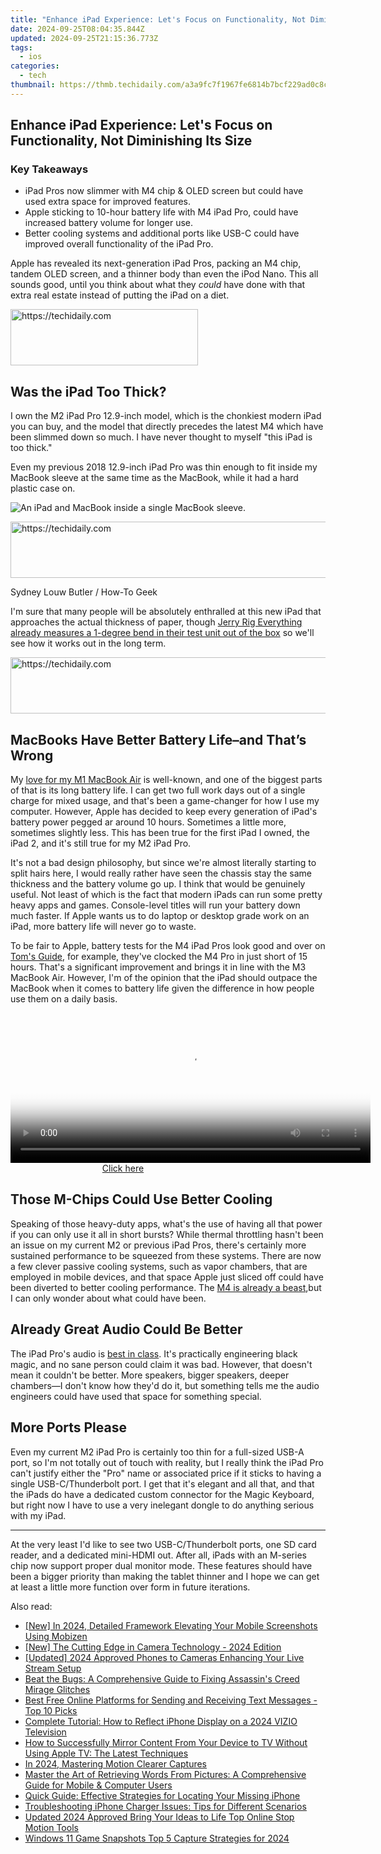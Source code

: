 ```yaml
---
title: "Enhance iPad Experience: Let's Focus on Functionality, Not Diminishing Its Size"
date: 2024-09-25T08:04:35.844Z
updated: 2024-09-25T21:15:36.773Z
tags:
  - ios
categories:
  - tech
thumbnail: https://thmb.techidaily.com/a3a9fc7f1967fe6814b7bcf229ad0c8c09fecb880f152e3279a23ce2f1e6acd7.jpg
---
```


## Enhance iPad Experience: Let's Focus on Functionality, Not Diminishing Its Size

### Key Takeaways

* iPad Pros now slimmer with M4 chip & OLED screen but could have used extra space for improved features.
* Apple sticking to 10-hour battery life with M4 iPad Pro, could have increased battery volume for longer use.
* Better cooling systems and additional ports like USB-C could have improved overall functionality of the iPad Pro.

 Apple has revealed its next-generation iPad Pros, packing an M4 chip, tandem OLED screen, and a thinner body than even the iPod Nano. This all sounds good, until you think about what they _could_ have done with that extra real estate instead of putting the iPad on a diet.

<!-- affiliate ads begin -->
<a href="https://aligracehair.sjv.io/c/5597632/1886069/19272" target="_top" id="1886069">
  <img src="//a.impactradius-go.com/display-ad/19272-1886069" border="0" alt="https://techidaily.com" width="300" height="90"/>
</a>
<img height="0" width="0" src="https://aligracehair.sjv.io/i/5597632/1886069/19272" style="position:absolute;visibility:hidden;" border="0" />
<!-- affiliate ads end -->

##  Was the iPad Too Thick?

 I own the M2 iPad Pro 12.9-inch model, which is the chonkiest modern iPad you can buy, and the model that directly precedes the latest M4 which have been slimmed down so much. I have never thought to myself "this iPad is too thick."

 Even my previous 2018 12.9-inch iPad Pro was thin enough to fit inside my MacBook sleeve at the same time as the MacBook, while it had a hard plastic case on.

![An iPad and MacBook inside a single MacBook sleeve.](https://static1.howtogeekimages.com/wordpress/wp-content/uploads/2024/05/fgpyj6bxmaqs8jb.jpeg) 

<!-- affiliate ads begin -->
<a href="https://oneplusfr.sjv.io/c/5597632/1622438/14044" target="_top" id="1622438">
  <img src="//a.impactradius-go.com/display-ad/14044-1622438" border="0" alt="https://techidaily.com" width="728" height="90"/>
</a>
<img height="0" width="0" src="https://oneplusfr.sjv.io/i/5597632/1622438/14044" style="position:absolute;visibility:hidden;" border="0" />
<!-- affiliate ads end -->

Sydney Louw Butler / How-To Geek

 I'm sure that many people will be absolutely enthralled at this new iPad that approaches the actual thickness of paper, though [Jerry Rig Everything already measures a 1-degree bend in their test unit out of the box](https://youtu.be/GN6ZlssqNAE?si=8fVXVaoOLd9zxr5-) so we'll see how it works out in the long term.

<!-- affiliate ads begin -->
<a href="https://appsumo.8odi.net/c/5597632/2002019/7443" target="_top" id="2002019">
  <img src="//a.impactradius-go.com/display-ad/7443-2002019" border="0" alt="https://techidaily.com" width="728" height="90"/>
</a>
<img height="0" width="0" src="https://appsumo.8odi.net/i/5597632/2002019/7443" style="position:absolute;visibility:hidden;" border="0" />
<!-- affiliate ads end -->

##  MacBooks Have Better Battery Life–and That’s Wrong

 My [love for my M1 MacBook Air](https://facebook-video-share.techidaily.com/new-2024-approved-discover-the-best-tools-and-tips-to-accurately-tag-your-videos/) is well-known, and one of the biggest parts of that is its long battery life. I can get two full work days out of a single charge for mixed usage, and that's been a game-changer for how I use my computer. However, Apple has decided to keep every generation of iPad's battery power pegged ar around 10 hours. Sometimes a little more, sometimes slightly less. This has been true for the first iPad I owned, the iPad 2, and it's still true for my M2 iPad Pro. 

 It's not a bad design philosophy, but since we're almost literally starting to split hairs here, I would really rather have seen the chassis stay the same thickness and the battery volume go up. I think that would be genuinely useful. Not least of which is the fact that modern iPads can run some pretty heavy apps and games. Console-level titles will run your battery down much faster. If Apple wants us to do laptop or desktop grade work on an iPad, more battery life will never go to waste.

 To be fair to Apple, battery tests for the M4 iPad Pros look good and over on [Tom's Guide](https://www.tomsguide.com/tablets/ipads/ipad-pro-2024-and-ipad-air-2024-tested-heres-how-apples-m4-silicon-performs), for example, they've clocked the M4 Pro in just short of 15 hours. That's a significant improvement and brings it in line with the M3 MacBook Air. However, I'm of the opinion that the iPad should outpace the MacBook when it comes to battery life given the difference in how people use them on a daily basis.

<!-- affiliate ads begin -->
<span id="1982596">
					<video width="576" height="240" style="cursor:pointer"
           poster="//a.impactradius-go.com/display-clicktoplayimage/1982596.png"
           onclick="if(!this.playClicked){this.play();this.setAttribute('controls',true);this.playClicked=true;}">
	   <source src="//a.impactradius-go.com/display-ad/22993-1982596">
	   <img src="//a.impactradius-go.com/display-clicktoplayimage/1982596.png" style="border: none; height: 100%; width: 100%; object-fit: contain">
	</video>
	<div style="width:360px;text-align:center"><a href="javascript:window.open(decodeURIComponent('https%3A%2F%2Fhomestyler.sjv.io%2Fc%2F5597632%2F1982596%2F22993'), '_blank');void(0);">Click here</a></div>
</span>
<img height="0" width="0" src="https://imp.pxf.io/i/5597632/1982596/22993" style="position:absolute;visibility:hidden;" border="0" />
<!-- affiliate ads end -->

##  Those M-Chips Could Use Better Cooling

 Speaking of those heavy-duty apps, what's the use of having all that power if you can only use it all in short bursts? While thermal throttling hasn't been an issue on my current M2 or previous iPad Pros, there's certainly more sustained performance to be squeezed from these systems. There are now a few clever passive cooling systems, such as vapor chambers, that are employed in mobile devices, and that space Apple just sliced off could have been diverted to better cooling performance. The [M4 is already a beast](https://some-guidance.techidaily.com/new-transform-your-note-habits-with-mematics-tools/),but I can only wonder about what could have been.

##  Already Great Audio Could Be Better

 The iPad Pro's audio is [best in class](https://screen-mirror.techidaily.com/full-guide-on-mirroring-your-honor-magic5-ultimate-to-your-pcmac-drfone-by-drfone-android/). It's practically engineering black magic, and no sane person could claim it was bad. However, that doesn't mean it couldn't be better. More speakers, bigger speakers, deeper chambers—I don't know how they'd do it, but something tells me the audio engineers could have used that space for something special.

##  More Ports Please

 Even my current M2 iPad Pro is certainly too thin for a full-sized USB-A port, so I'm not totally out of touch with reality, but I really think the iPad Pro can't justify either the "Pro" name or associated price if it sticks to having a single USB-C/Thunderbolt port. I get that it's elegant and all that, and that the iPads do have a dedicated custom connector for the Magic Keyboard, but right now I have to use a very inelegant dongle to do anything serious with my iPad.

---

 At the very least I'd like to see two USB-C/Thunderbolt ports, one SD card reader, and a dedicated mini-HDMI out. After all, iPads with an M-series chip now support proper dual monitor mode. These features should have been a bigger priority than making the tablet thinner and I hope we can get at least a little more function over form in future iterations.

<ins class="adsbygoogle"
     style="display:block"
     data-ad-format="autorelaxed"
     data-ad-client="ca-pub-7571918770474297"
     data-ad-slot="1223367746"></ins>

<ins class="adsbygoogle"
     style="display:block"
     data-ad-client="ca-pub-7571918770474297"
     data-ad-slot="8358498916"
     data-ad-format="auto"
     data-full-width-responsive="true"></ins>

<span class="atpl-alsoreadstyle">Also read:</span>
<div><ul>
<li><a href="https://video-screen-grab.techidaily.com/new-in-2024-detailed-framework-elevating-your-mobile-screenshots-using-mobizen/"><u>[New] In 2024, Detailed Framework Elevating Your Mobile Screenshots Using Mobizen</u></a></li>
<li><a href="https://some-approaches.techidaily.com/new-the-cutting-edge-in-camera-technology-2024-edition/"><u>[New] The Cutting Edge in Camera Technology - 2024 Edition</u></a></li>
<li><a href="https://screen-sharing-recording.techidaily.com/updated-2024-approved-phones-to-cameras-enhancing-your-live-stream-setup/"><u>[Updated] 2024 Approved Phones to Cameras Enhancing Your Live Stream Setup</u></a></li>
<li><a href="https://win-answers.techidaily.com/beat-the-bugs-a-comprehensive-guide-to-fixing-assassins-creed-mirage-glitches/"><u>Beat the Bugs: A Comprehensive Guide to Fixing Assassin's Creed Mirage Glitches</u></a></li>
<li><a href="https://os-tips.techidaily.com/best-free-online-platforms-for-sending-and-receiving-text-messages-top-10-picks/"><u>Best Free Online Platforms for Sending and Receiving Text Messages - Top 10 Picks</u></a></li>
<li><a href="https://os-tips.techidaily.com/complete-tutorial-how-to-reflect-iphone-display-on-a-2024-vizio-television/"><u>Complete Tutorial: How to Reflect iPhone Display on a 2024 VIZIO Television</u></a></li>
<li><a href="https://os-tips.techidaily.com/how-to-successfully-mirror-content-from-your-device-to-tv-without-using-apple-tv-the-latest-techniques/"><u>How to Successfully Mirror Content From Your Device to TV Without Using Apple TV: The Latest Techniques</u></a></li>
<li><a href="https://fox-hovers.techidaily.com/in-2024-mastering-motion-clearer-captures/"><u>In 2024, Mastering Motion Clearer Captures</u></a></li>
<li><a href="https://os-tips.techidaily.com/master-the-art-of-retrieving-words-from-pictures-a-comprehensive-guide-for-mobile-and-computer-users/"><u>Master the Art of Retrieving Words From Pictures: A Comprehensive Guide for Mobile & Computer Users</u></a></li>
<li><a href="https://os-tips.techidaily.com/quick-guide-effective-strategies-for-locating-your-missing-iphone/"><u>Quick Guide: Effective Strategies for Locating Your Missing iPhone</u></a></li>
<li><a href="https://os-tips.techidaily.com/troubleshooting-iphone-charger-issues-tips-for-different-scenarios/"><u>Troubleshooting iPhone Charger Issues: Tips for Different Scenarios</u></a></li>
<li><a href="https://video-creation-software.techidaily.com/updated-2024-approved-bring-your-ideas-to-life-top-online-stop-motion-tools/"><u>Updated 2024 Approved Bring Your Ideas to Life Top Online Stop Motion Tools</u></a></li>
<li><a href="https://screen-sharing-recording.techidaily.com/windows-11-game-snapshots-top-5-capture-strategies-for-2024/"><u>Windows 11 Game Snapshots Top 5 Capture Strategies for 2024</u></a></li>
</ul></div>

